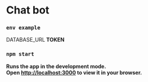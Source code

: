 # Chat bot

### `env example`

DATABASE_URL<b>
TOKEN

### `npm start`

Runs the app in the development mode.\
Open [http://localhost:3000](http://localhost:3000) to view it in your browser.
